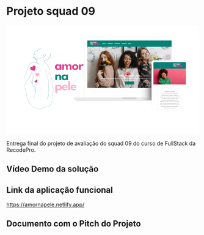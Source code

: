# Projeto squad 09

![Mockups](https://github.com/EngMateusCardoso/Projeto_RecodePro_Squaud09_Entrega02/blob/main/AmorNaPele.png)

Entrega final do projeto de avaliação do squad 09 do curso de FullStack da RecodePro.
 
 
## Vídeo Demo da solução


## Link da aplicação funcional 
https://amornapele.netlify.app/

## Documento com o Pitch do Projeto
